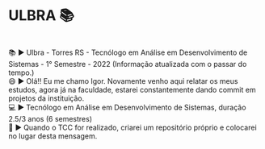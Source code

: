 <h1> ULBRA 📚 </h1>
<br>
📚 ►  Ulbra - Torres RS - Tecnólogo em Análise em Desenvolvimento de Sistemas - 1° Semestre - 2022 (Informação atualizada com o passar do tempo.)<br>
😄 ►  Olá!! Eu me chamo Igor. Novamente venho aqui relatar os meus estudos, agora já na faculdade, estarei constantemente dando commit em projetos da instituição.<br>
💻 ►  Tecnólogo em Análise em Desenvolvimento de Sistemas, duração 2.5/3 anos (6 semestres)<br>
💾 ►  Quando o TCC for realizado, criarei um repositório próprio e colocarei no lugar desta mensagem.
